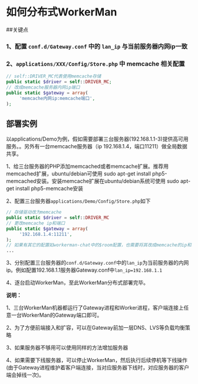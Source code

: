 # 如何分布式WorkerMan
##关键点
### 1、配置 ```conf.d/Gateway.conf``` 中的 ```lan_ip``` 与当前服务器内网ip一致
### 2、```applications/XXX/Config/Store.php``` 中 memcache 相关配置
```php
// self::DRIVER_MC代表使用memcache存储
public static $driver = self::DRIVER_MC;
// 改成memcache服务器内网ip端口
public static $gateway = array(
     'memcache内网ip:memcache端口',
);
```

## 部署实例
以applications/Demo为例，假如需要部署三台服务器(192.168.1.1-3)提供高可用服务。。另外有一台memcache服务器（ip 192.168.1.4，端口11211）做全局数据共享。

1、给三台服务器的PHP添加memcached或者memcache扩展。推荐用memcached扩展，ubuntu/debian可使用 sudo apt-get install php5-memcached安装。安装memcache扩展在ubuntu/debian系统可使用 sudo apt-get install php5-memcache安装

2、配置三台服务器```applications/Demo/Config/Store.php```如下

```php
// 存储驱动改为memcache
public static $driver = self::DRIVER_MC
// 更改memcache ip和端口
public static $gateway = array(
     '192.168.1.4:11211',
);
// 如果有其它的配置如workerman-chat中的$room配置，也需要将其改成memcache的ip和端口
...
```

3、分别配置三台服务器的```conf.d/Gateway.conf```中的```lan_ip```为当前服务器的内网ip。例如配置192.168.1.1服务器Gateway.conf中```lan_ip=192.168.1.1```

4、逐台启动WorkerMan，至此WorkerMan分布式部署完毕。

**说明：**

1、三台WorkerMan机器都运行了Gateway进程和Worker进程，客户端连接上任意一台WorkerMan的Gateway端口即可。

2、为了方便前端接入和扩容，可以在Gateway前加一层DNS、LVS等负载均衡策略

3、如果服务器不够用可以使用同样的方法增加服务器

4、如果需要下线服务器，可以停止WorkerMan，然后执行后续停机等下线操作(由于Gateway进程维护着客户端连接，当对应服务器下线时，对应服务器的客户端会掉线一次)。


